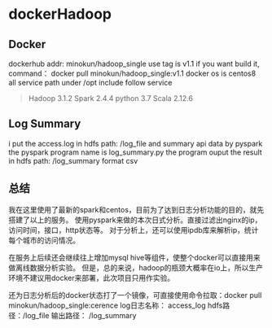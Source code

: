 # dockerHadoop
## Docker 
dockerhub addr:  minokun/hadoop_single
use tag is v1.1
if you want build it, command： docker pull minokun/hadoop_single:v1.1
docker os is centos8 
all service path under /opt
include follow service
> Hadoop 3.1.2
> Spark 2.4.4
> python 3.7
> Scala 2.12.6

## Log Summary
i put the access.log in hdfs path: /log_file
and summary api data by pyspark
the pyspark program name is log_summary.py
the program ouput the result in hdfs path: /log_summary format csv

## 总结 
我在这里使用了最新的spark和centos，目前为了达到日志分析功能的目的，就先搭建了以上的服务。
使用pyspark来做的本次日式分析。直接过滤出nginx的ip，访问时间，接口，http状态等。
对于分析上，还可以使用ipdb库来解析ip，统计每个城市的访问情况。

在服务上后续还会继续往上增加mysql hive等组件，使整个docker可以直接用来做离线数据分析实验。
但是，总的来说，hadoop的瓶颈大概率在io上，所以生产环境不建议用docker来部署，此次项目只用作实验。

还为日志分析后的docker状态打了一个镜像，可直接使用命令拉取：docker pull minokun/hadoop_single:cerence
log日志名称： access_log hdfs路径：/log_file
输出路径： /log_summary